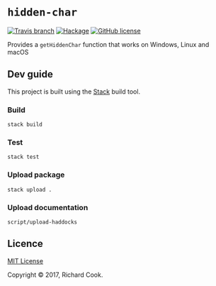 # `hidden-char`

[![Travis branch](https://img.shields.io/travis/rcook/hidden-char/master.svg)](https://travis-ci.org/rcook/hidden-char)
[![Hackage](https://img.shields.io/hackage/v/hidden-char.svg)](http://hackage.haskell.org/package/hidden-char)
[![GitHub license](https://img.shields.io/badge/license-MIT-blue.svg)](https://raw.githubusercontent.com/rcook/hidden-char/master/LICENSE)

Provides a `getHiddenChar` function that works on Windows, Linux and macOS

## Dev guide

This project is built using the [Stack][stack] build tool.

### Build

```
stack build
```

### Test

```
stack test
```

### Upload package

```
stack upload .
```

### Upload documentation

```
script/upload-haddocks
```

## Licence

[MIT License][licence]

Copyright &copy; 2017, Richard Cook.

[licence]: LICENSE
[stack]: http://haskellstack.org/